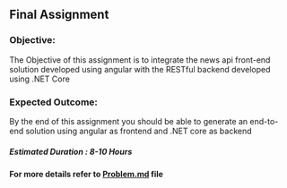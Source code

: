 ## Final Assignment
	
### Objective:
	
The Objective of this assignment is to integrate the news api front-end solution developed using angular with the RESTful backend developed using .NET Core	
	
### Expected Outcome:	
	
By the end of this assignment you should be able to generate an end-to-end solution using angular as frontend and .NET core as backend

##### Estimated Duration : 8-10 Hours

**For more details refer to [Problem.md](Problem.md) file**